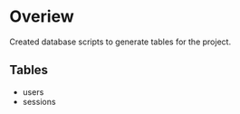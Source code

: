 # Overiew

Created database scripts to generate tables for the project.

## Tables
- users
- sessions

